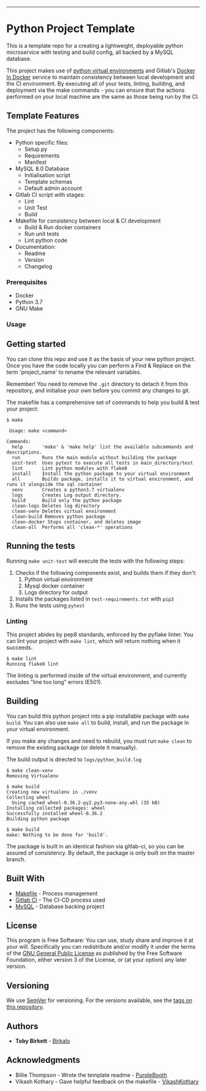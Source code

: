 ----------------
# Python Project Template
This is a template repo for a creating a lightweight, deployable python microservice with testing and build config, all backed by a MySQL database.

This project makes use of [python virtual environments](https://docs.python.org/3/tutorial/venv.html) and Gitlab's [Docker In Docker](https://docs.gitlab.com/ee/ci/docker/using_docker_build.html) service to maintain consistency between local development and the CI environment.
By executing all of your tests, linting, building, and deployment via the make commands - you can ensure that the actions performed on your local machine are the same as those being run by the CI.

## Template Features
The project has the following components:
 - Python specific files:
   - Setup.py
   - Requirements 
   - Manifest
 - MySQL 8.0 Database
   - Initialisation script
   - Template schemas
   - Default admin account
 - Gitlab CI script with stages:
   - Lint
   - Unit Test
   - Build
 - Makefile for consistency between local & CI development
   - Build & Run docker containers
   - Run unit tests
   - Lint python code 
 - Documentation:
   - Readme
   - Version 
   - Changelog
  

### Prerequisites

 - Docker
 - Python 3.7
 - GNU Make


### Usage

## Getting started
You can clone this repo and use it as the basis of your new python project.
Once you have the code locally you can perform a Find & Replace on the term 'project_name' to rename the relevant variables.

Remember! You need to remove the `.git` directory to detach it from this repository, and initialise your own before you commit any changes to git.  

The makefile has a comprehensive set of commands to help you build & test your project:
```
$ make

 Usage: make <command>

Commands:
  help       'make' & 'make help' list the available subcommands and descriptions.
  run        Runs the main module without building the package
  unit-test  Uses pytest to execute all tests in main_directory/test
  lint       Lint python modules with flake8
  install    Install the python package to your virtual environment
  all        Builds package, installs it to virtual environment, and runs it alongside the sql container
  venv       Creates a python3.7 virtualenv
  logs       Creates Log output directory.
  build      Build only the python package
  clean-logs Deletes log directory
  clean-venv Deletes virtual environment
  clean-build Removes python package
  clean-docker Stops container, and deletes image
  clean-all  Performs all 'clean-*' operations
```

## Running the tests

Running `make unit-test` will execute the tests with the following steps:
   1. Checks if the following components exist, and builds them if they don't:
      1. Python virtual environment
      2. Mysql docker container
      3. Logs directory for output
   2. Installs the packages listed in `test-requirements.txt` with `pip3`
   3. Runs the tests using `pytest` 

### Linting

This project abides by pep8 standards, enforced by the pyflake linter. 
You can lint your project with `make lint`, which will return nothing when it succeeds.

```
$ make lint
Running flake8 lint
```
The linting is performed inside of the virtual environment, and currently excludes "line too long" errors (E501).

## Building
You can build this python project into a pip installable package with `make build`. You can also use `make all` to build,
install, and run the package in your virtual environment.

If you make any changes and need to rebuild, you must run `make clean` to remove the existing package (or delete it manually).

The build output is directed to `logs/python_build.log`

```
$ make clean-venv
Removing Virtualenv

$ make build
Creating new virtualenv in ./venv
Collecting wheel
  Using cached wheel-0.36.2-py2.py3-none-any.whl (35 kB)
Installing collected packages: wheel
Successfully installed wheel-0.36.2
Building python package

$ make build
make: Nothing to be done for 'build'.
```

The package is built in an identical fashion via gitlab-ci, so you can be assured of consistency. By default, the package is only built on the master branch.

## Built With

* [Makefile](https://www.gnu.org/software/make/manual/make.html) - Process management
* [Gitlab CI](https://docs.gitlab.com/ee/ci/) - The CI-CD process used
* [MySQL](https://dev.mysql.com/) - Database backing project

## License

This program is Free Software: You can use, study share and improve it at your
will. Specifically you can redistribute and/or modify it under the terms of the
[GNU General Public License](https://www.gnu.org/licenses/gpl.html) as
published by the Free Software Foundation, either version 3 of the License, or
(at your option) any later version.

## Versioning

We use [SemVer](http://semver.org/) for versioning. For the versions available, see the [tags on this repository](https://gitlab.com/templates.core/python-template/-/tags). 

## Authors

* **Toby Birkett** - [Birkalo](https://gitlab.com/Birkao)

## Acknowledgments
* Billie Thompson - Wrote the template readme - [PurpleBooth](https://github.com/PurpleBooth)
* Vikash Kothary - Gave helpful feedback on the makefile - [VikashKothary](https://gitlab.com/VikashKothary)